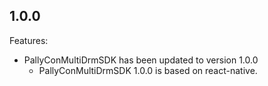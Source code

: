 ## 1.0.0

Features:

- PallyConMultiDrmSDK has been updated to version 1.0.0
  - PallyConMultiDrmSDK 1.0.0 is based on react-native.
